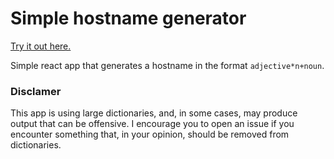 # Simple hostname generator

[Try it out here.](https://karasevm.ru/simple-hostname-generator/)

Simple react app that generates a hostname in the format `adjective*n+noun`.

### Disclamer

This app is using large dictionaries, and, in some cases, may produce output that can be offensive.
I encourage you to open an issue if you encounter something that, in your opinion, should be removed from dictionaries.

